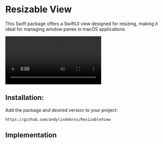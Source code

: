 # Resizable View
This Swift package offers a SwiftUI view designed for resizing, making it ideal for managing window panes in macOS applications.

![ResizableView](ResizableView.mov)
## Installation:
Add the package and desired version to your project:
```
https://github.com/andylindebros/ResizableView
```

## Implementation
